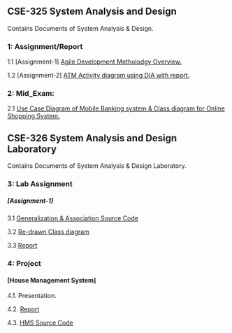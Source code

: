 ## CSE-325 System Analysis and Design
Contains Documents of System Analysis & Design. 

### 1: Assignment/Report

1.1 [Assignment-1]    [Agile Development Metholodgy Overview.](https://github.com/171shamim/Sysestem-Analysis-and-Design/blob/master/Agile%20Process%20and%20methodology.pdf)

1.2 [Assignment-2]    [ATM Activity diagram using DIA with report.](https://github.com/171shamim/Sysestem-Analysis-and-Design/blob/master/ATM%20Activity%20diagram%20using%20DIA%20with%20report..pdf)
### 2: Mid_Exam:

2.1 [Use Case Diagram of Mobile Banking system & Class diagram for Online Shopping System.](https://github.com/171shamim/Mid-Exam/blob/master/Shamim%20Hossain.pdf)

## CSE-326 System Analysis and Design Laboratory 
Contains Documents of System Analysis & Design Laboratory. 


### 3: Lab Assignment
##### [Assignment-1]
3.1 [Generalization & Association Source Code](https://github.com/171shamim/Sysestem-Analysis-and-Design/tree/master/Lab%20Assignment%201/Association)

3.2 [Re-drawn Class diagram](https://github.com/171shamim/Sysestem-Analysis-and-Design/blob/master/Lab%20Assignment%201/Association.png)

3.3 [Report](https://github.com/171shamim/Sysestem-Analysis-and-Design/blob/master/Lab%20Assignment%201/Generalization%20%26%20Association.pdf)


### 4: Project 
#### [House Management System]

4.1. Presentation.

4.2. [Report](https://github.com/171shamim/Sysestem-Analysis-and-Design/blob/master/House--Management-system/HMS%20report%20Shamim.pdf)

4.3. [HMS Source Code](https://github.com/171shamim/Sysestem-Analysis-and-Design/tree/master/House--Management-system/House-Rent-Management)
